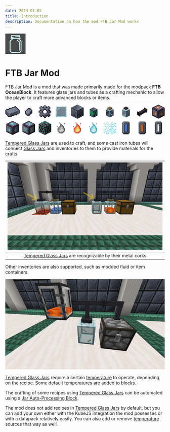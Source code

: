```yaml
---
date: 2023-01-02
title: Introduction
description: Documentation on how the mod FTB Jar Mod works
---
```


![Logo](./images/introduction/logo.png "Logo")

# FTB Jar Mod

FTB Jar Mod is a mod that was made primarily made for the modpack **FTB OceanBlock**. It features glass jars and tubes as a crafting mechanic to allow the player to craft more advanced blocks or items.

![All items](./images/introduction/all-items.png "All items")

[Tempered Glass Jars](./contents/tempered-glass-jars.md) are used to craft, and some cast iron tubes will connect [Glass Jars](./contents/glass-jars.md) and inventories to them to provide materials for the crafts.

| ![Example Setup](./images/introduction/example-setup.png "Example Setup") |
|:--:|
| [Tempered Glass Jars](./contents/tempered-glass-jars.md) are recognizable by their metal corks |

Other inventories are also supported, such as modded fluid or item containers.

![Modded Setup](./images/introduction/modded-setup.png "Modded Setup")

[Tempered Glass Jars](./contents/tempered-glass-jars.md) require a certain [temperature](./contents/temperature.md) to operate, depending on the recipe. Some default temperatures are added to blocks.

The crafting of some recipes using [Tempered Glass Jars](./contents/tempered-glass-jars.md) can be automated using a [Jar Auto-Processing Block](./contents/automation.md).

The mod does not add recipes in [Tempered Glass Jars](./contents/tempered-glass-jars.md) by default, but you can add your own either with the KubeJS integration the mod possesses or with a datapack relatively easily. You can also add or remove [temperature](./contents/temperature.md) sources that way as well.
